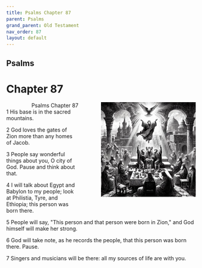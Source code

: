 ```yaml
---
title: Psalms Chapter 87
parent: Psalms
grand_parent: Old Testament
nav_order: 87
layout: default
---
```


## Psalms

# Chapter 87

<div style="clear: both; text-align: right;">
    <div style="max-width: 50%; height: auto; float: right; margin: 0 0 10px 10px; padding-left: 10%;">
        <img src="/assets/Image/Psalms/500/87.jpg" alt="Psalms Chapter 87" class="chapter-image">
    </div>
    <figcaption style="font-size: 14px; text-align: right;">Psalms Chapter 87</figcaption>
</div>
1 His base is in the sacred mountains.

2 God loves the gates of Zion more than any homes of Jacob.

3 People say wonderful things about you, O city of God. Pause and think about that.

4 I will talk about Egypt and Babylon to my people; look at Philistia, Tyre, and Ethiopia; this person was born there.

5 People will say, "This person and that person were born in Zion," and God himself will make her strong.

6 God will take note, as he records the people, that this person was born there. Pause.

7 Singers and musicians will be there: all my sources of life are with you.


